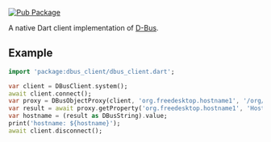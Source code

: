 [![Pub Package](https://img.shields.io/pub/v/dbus_client.svg)](https://pub.dev/packages/dbus_client)

A native Dart client implementation of [D-Bus](https://www.freedesktop.org/wiki/Software/dbus/).

## Example

```dart
import 'package:dbus_client/dbus_client.dart';

var client = DBusClient.system();
await client.connect();
var proxy = DBusObjectProxy(client, 'org.freedesktop.hostname1', '/org/freedesktop/hostname1');
var result = await proxy.getProperty('org.freedesktop.hostname1', 'Hostname');
var hostname = (result as DBusString).value;
print('hostname: ${hostname}');
await client.disconnect();
```
